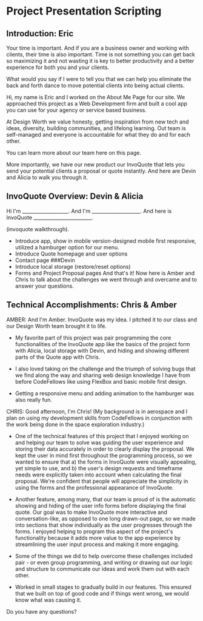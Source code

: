# Project Presentation Scripting


## Introduction: Eric
Your time is important. And if you are a business owner and working with clients, their time is also important. Time is not something you can get back so maximizing it and not wasting it is key to better productivity and a better experience for both you and your clients.

What would you say if I were to tell you that we can help you eliminate the back and forth dance to move potential clients into being actual clients.

Hi, my name is Eric and I worked on the About Me Page for our site. We approached this project as a Web Development firm and built a cool app you can use for your agency or service based business.

At Design Worth we value honesty, getting inspiration from new tech and ideas, diversity, building communities, and lifelong learning. Out team is self-managed and everyone is accountable for what they do and for each other.

You can learn more about our team here on this page.

More importantly, we have our new product our InvoQuote that lets you send your potential clients a proposal or quote instantly. And here are Devin and Alicia to walk you through it.

## InvoQuote Overview: Devin & Alicia
Hi I'm ___________________.
And I'm ____________________.
And here is InvoQuote ________________________.

(invoquote walkthrough).

* Introduce app, show in mobile version-designed mobile first responsive, utilized a hamburger option for our menu.
* Introduce Quote homepage and user options
* Contact page
###Devin
* Introduce local storage (restore/reset options)
* Forms and Project Proposal pages
And that's it! Now here is Amber and Chris to talk about the challenges we went through and overcame and to answer your questions.

## Technical Accomplishments: Chris & Amber

AMBER: And I'm Amber. InvoQuote was my idea. I pitched it to our class and our Design Worth team brought it to life.

* My favorite part of this project was pair programming the core functionalities of the InvoQuote app like the basics of the project form with Alicia, local storage with Devin, and hiding and showing different parts of the Quote app with Chris.

* I also loved taking on the challenge and the triumph of solving bugs that we find along the way and sharing web design knowledge I have from before CodeFellows like using FlexBox and basic mobile first design.

* Getting a responsive menu and adding animation to the hamburger was also really fun.


CHRIS: Good afternoon, I'm Chris! (My background is in aerospace and I plan on using my development skills from CodeFellows in conjunction with the work being done in the space exploration industry.)

* One of the technical features of this project that I enjoyed working on and helping our team to solve was guiding the user experience and storing their data accurately in order to clearly display the proposal.  We kept the user in mind first throughout the programming process, so we wanted to ensure that a) the forms in InvoQuote were visually appealing, yet simple to use, and b) the user's design requests and timeframe needs were explicitly taken into account when calculating the final proposal. We're confident that people will appreciate the simplicity in using the forms and the professional appearance of InvoQuote.

* Another feature, among many, that our team is proud of is the automatic showing and hiding of the user info forms before displaying the final quote. Our goal was to make InvoQuote more interactive and conversation-like, as opposed to one long drawn-out page, so we made into sections that show individually as the user progresses through the forms. I enjoyed helping to program this aspect of the project's functionality because it adds more value to the app experience by streamlining the user input process and making it more engaging.

* Some of the things we did to help overcome these challenges included pair - or even group programming, and writing or drawing out our logic and structure to communicate our ideas and work them out with each other.

* Worked in small stages to gradually build in our features. This ensured that we built on top of good code and if things went wrong, we would know what was causing it.

Do you have any questions?
